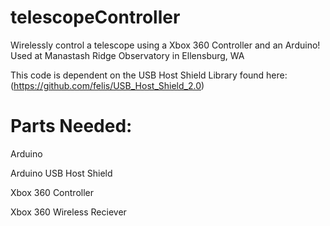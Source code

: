 # telescopeController

Wirelessly control a telescope using a Xbox 360 Controller and an Arduino! 
Used at Manastash Ridge Observatory in Ellensburg, WA

This code is dependent on the USB Host Shield Library found here: (https://github.com/felis/USB_Host_Shield_2.0)

# Parts Needed:
Arduino

Arduino USB Host Shield 

Xbox 360 Controller

Xbox 360 Wireless Reciever
